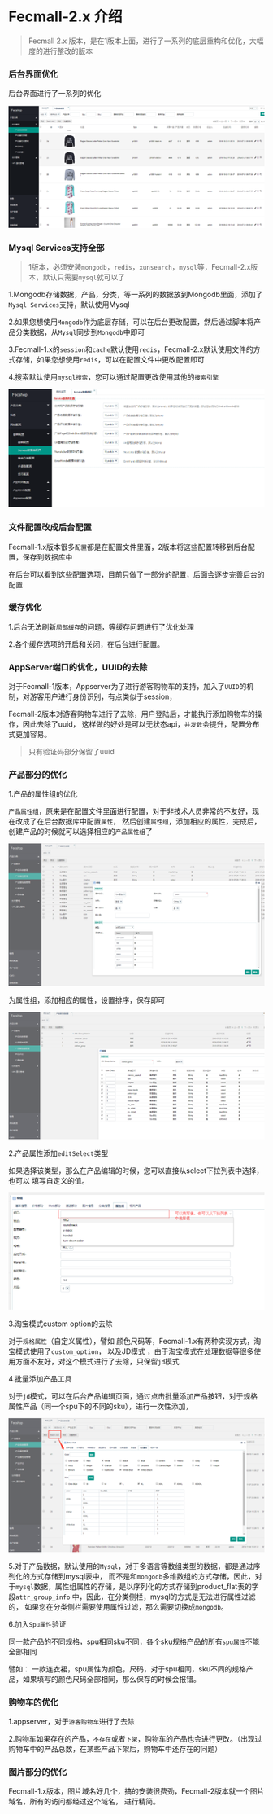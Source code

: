 Fecmall-2.x 介绍
============


> Fecmall 2.x 版本，是在1版本上面，进行了一系列的底层重构和优化，大幅度的进行整改的版本


### 后台界面优化


后台界面进行了一系列的优化

![](images/w11.png)

### Mysql Services支持全部

> 1版本，必须安装`mongodb`，`redis`，`xunsearch`，`mysql`等，Fecmall-2.x版本，默认只需要`mysql`就可以了

1.Mongodb存储数据，产品，分类，等一系列的数据放到Mongodb里面，添加了`Mysql Services`支持，默认使用Mysql

2.如果您想使用`Mongodb`作为底层存储，可以在后台更改配置，然后通过脚本将产品分类数据，从`Mysql`同步到`Mongodb`中即可

3.Fecmall-1.x的`session`和`cache`默认使用`redis`，Fecmall-2.x默认使用文件的方式存储，如果您想使用`redis`，可以在配置文件中更改配置即可

4.搜索默认使用`mysql搜索`，您可以通过配置更改使用其他的`搜索引擎`

![](images/ww13.png)

### 文件配置改成后台配置

Fecmall-1.x版本很多`配置`都是在配置文件里面，2版本将这些配置转移到后台配置，保存到数据库中

在后台可以看到这些配置选项，目前只做了一部分的配置，后面会逐步完善后台的配置


### 缓存优化

1.后台无法刷新`局部缓存`的问题，等缓存问题进行了优化处理

2.各个缓存选项的开启和关闭，在后台进行配置。


### AppServer端口的优化，UUID的去除

对于Fecmall-1版本，Appserver为了进行游客购物车的支持，加入了`UUID`的机制，对游客用户进行身份识别，有点类似于session，

Fecmall-2版本对游客购物车进行了去除，用户登陆后，才能执行添加购物车的操作，因此去除了uuid，
这样做的好处是可以无状态api，`并发数`会提升，配置分布式更加容易。

> 只有验证码部分保留了uuid

### 产品部分的优化

1.产品的属性组的优化

`产品属性组`，原来是在配置文件里面进行配置，对于非技术人员非常的不友好，现在改成了在后台数据库中配置`属性`，
然后创建`属性组`，添加相应的属性，完成后，创建产品的时候就可以选择相应的`产品属性组`了

![](images/ww14.png)

为属性组，添加相应的属性，设置排序，保存即可

![](images/ww15.png)

2.产品属性添加`editSelect`类型

如果选择该类型，那么在产品编辑的时候，您可以直接从select下拉列表中选择，也可以
填写自定义的值。


![](images/ww41.png)


3.淘宝模式custom option的去除

对于`规格属性`（自定义属性），譬如 颜色尺码等，Fecmall-1.x有两种实现方式，淘宝模式使用了`custom_option`， 以及JD模式
，由于淘宝模式在处理数据等很多使用方面不友好，对这个模式进行了去除，只保留`jd`模式

4.批量添加产品工具

对于`jd`模式，可以在后台产品编辑页面，通过点击批量添加产品按钮，对于规格属性产品（同一个spu下的不同的sku），进行一次性添加，

![](images/ww16.png)

5.对于产品数据，默认使用的`Mysql`，对于多语言等数组类型的数据，都是通过序列化的方式存储到mysql表中，
而不是和`mongodb`多维数组的方式存储，因此，对于`mysql`数据，属性组属性的存储，是以序列化的方式存储到product_flat表的字段`attr_group_info`
中，因此，在分类侧栏，mysql的方式是无法进行属性过滤的，
如果您在分类侧栏需要使用属性过滤，那么需要切换成`mongodb`。


6.加入`Spu属性`验证

同一款产品的不同规格，spu相同sku不同，各个sku规格产品的所有`spu属性`不能全部相同

譬如： 一款连衣裙，spu属性为颜色，尺码，对于spu相同，sku不同的规格产品，如果填写的颜色尺码全部相同，那么保存的时候会报错。



### 购物车的优化

1.appserver，对于`游客购物车`进行了去除

2.购物车如果存在的产品，`不存在`或者`下架`，购物车的产品也会进行更改。（出现过购物车中的产品总数，在某些产品下架后，购物车中还存在的问题）

### 图片部分的优化

Fecmall-1.x版本，图片域名好几个，搞的安装很费劲，Fecmall-2版本就一个图片域名，所有的访问都经过这个域名，
进行精简。








